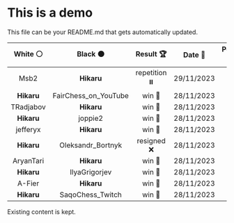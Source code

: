 # This is a demo

This file can be your README.md that gets automatically updated.

<!--START_SECTION:chessStats-->
<!-- Automatically generated with https://github.com/Balastrong/chess-stats-action -->

| White ⚪ | Black ⚫ | Result 🏆 | Date 📅 | Position 🗺️ |
|:---:|:---:|:---:|:---:|:---:|
| Msb2 | **Hikaru** | repetition ⏸️ | 29/11/2023 | <a href="http://www.ee.unb.ca/cgi-bin/tervo/fen.pl?select=r5k1/5r1p/6p1/pQP1P3/8/P1P4q/8/2BR1RK1 b - -">Link</a> |
| **Hikaru** | FairChess_on_YouTube | win 🥇 | 28/11/2023 | <a href="http://www.ee.unb.ca/cgi-bin/tervo/fen.pl?select=8/P4pkp/8/8/3R4/5pP1/3p1P1P/6K1 b - -">Link</a> |
| TRadjabov | **Hikaru** | win 🥇 | 28/11/2023 | <a href="http://www.ee.unb.ca/cgi-bin/tervo/fen.pl?select=8/7R/1pB5/pP3pk1/P7/3K4/7p/r5b1 w - -">Link</a> |
| **Hikaru** | joppie2 | win 🥇 | 28/11/2023 | <a href="http://www.ee.unb.ca/cgi-bin/tervo/fen.pl?select=8/3qbk2/1p4p1/4N1pp/1p2P3/3P2Q1/5PKP/8 b - -">Link</a> |
| jefferyx | **Hikaru** | win 🥇 | 28/11/2023 | <a href="http://www.ee.unb.ca/cgi-bin/tervo/fen.pl?select=6k1/4ppb1/3p2p1/2nP2Np/1p2PP1P/8/1P2Q1PK/1q1N4 w - -">Link</a> |
| **Hikaru** | Oleksandr_Bortnyk | resigned ❌ | 28/11/2023 | <a href="http://www.ee.unb.ca/cgi-bin/tervo/fen.pl?select=8/8/n7/1B2p3/p2r2pK/8/3k4/8 w - -">Link</a> |
| AryanTari | **Hikaru** | win 🥇 | 28/11/2023 | <a href="http://www.ee.unb.ca/cgi-bin/tervo/fen.pl?select=6k1/p2Q3p/8/3p3q/P1pB1p2/2P5/6P1/4r1K1 w - -">Link</a> |
| **Hikaru** | IlyaGrigorjev | win 🥇 | 28/11/2023 | <a href="http://www.ee.unb.ca/cgi-bin/tervo/fen.pl?select=8/1R1n2k1/2N3p1/4P2p/5K1P/1P3PP1/4r3/8 b - -">Link</a> |
| A-Fier | **Hikaru** | win 🥇 | 28/11/2023 | <a href="http://www.ee.unb.ca/cgi-bin/tervo/fen.pl?select=7r/2n2pk1/5np1/4pq2/2P5/5NPb/PP2PP2/R2R2KB w - -">Link</a> |
| **Hikaru** | SaqoChess_Twitch | win 🥇 | 28/11/2023 | <a href="http://www.ee.unb.ca/cgi-bin/tervo/fen.pl?select=8/7R/5k2/2K5/8/8/B7/8 b - -">Link</a> |

<!--END_SECTION:chessStats-->

Existing content is kept.

